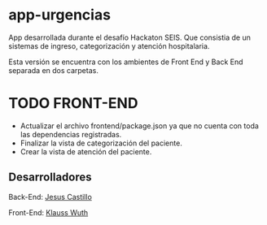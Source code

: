 # app-urgencias

App desarrollada durante el desafío Hackaton SEIS. Que consistia de un sistemas de ingreso, categorización y atención hospitalaria.

Esta versión se encuentra con los ambientes de Front End y Back End separada en dos carpetas.

# TODO FRONT-END

- Actualizar el archivo frontend/package.json ya que no cuenta con toda las dependencias registradas.
- Finalizar la vista de categorización del paciente.
- Crear la vista de atención del paciente.

## Desarrolladores

Back-End: [Jesus Castillo](https://github.com/jbcastillo)

Front-End: [Klauss Wuth](https://github.com/kwuthseis)
